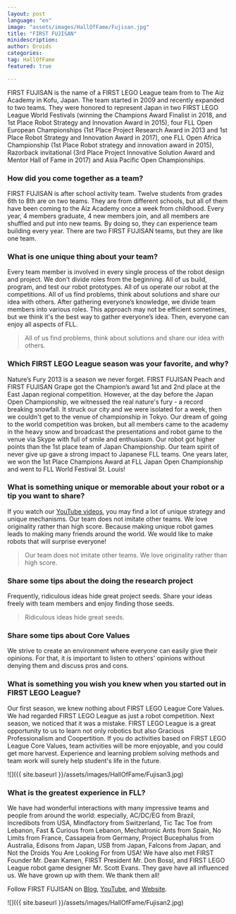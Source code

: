 ```yaml
---
layout: post
language: "en"
image: "assets/images/HallOfFame/Fujisan.jpg"
title: "FIRST FUJISAN"
minidescription:
author: Droids
categories:
tag: HallOfFame
featured: true

---
```


FIRST FUJISAN is the name of a FIRST LEGO League team from to The Aiz Academy in Kofu, Japan. The team started in 2009 and recently expanded to two teams. They were honored to represent Japan in two FIRST LEGO League World Festivals (winning the Champions Award Finalist in 2018, and 1st Place Robot Strategy and Innovation Award in 2015), four FLL Open European Championships (1st Place Project Research Award in 2013 and 1st Place Robot Strategy and Innovation Award in 2017), one FLL Open Africa Championship  (1st Place Robot strategy and innovation award in 2015), Razorback invitational (3rd Place Project Innovative Solution Award and Mentor Hall of Fame in 2017) and Asia Pacific Open Championships.

### How did you come together as a team?

FIRST FUJISAN is after school activity team. Twelve students from grades 6th to 8th are on two teams. They are from different schools, but all of them have been coming to the Aiz Academy once a week from childhood. Every year, 4 members graduate, 4 new members join, and all members are shuffled and put into new teams. By doing so, they can experience team building every year. There are two FIRST FUJISAN teams, but they are like one team.

### What is one unique thing about your team?

Every team member is involved in every single process of the robot design and project. We don't divide roles from the beginning. All of us build, program, and test our robot prototypes. All of us operate our robot at the competitions. All of us find problems, think about solutions and share our idea with others. After gathering everyone’s knowledge, we divide team members into various roles. This approach may not be efficient sometimes, but we think it's the best way to gather everyone’s idea. Then, everyone can enjoy all aspects of FLL.

> All of us find problems, think about solutions and share our idea with others.

### Which FIRST LEGO League season was your favorite, and why?

Nature’s Fury 2013 is a season we never forget. FIRST FUJISAN Peach and FIRST FUJISAN Grape got the Champion’s award 1st and 2nd place at the East Japan regional competition. However, at the day before the Japan Open Championship, we witnessed the real nature's fury - a record breaking snowfall. It struck our city and we were isolated for a week, then we couldn't get to the venue of championship in Tokyo. Our dream of going to the world competition was broken, but all members came to the academy in the heavy snow and broadcast the presentations and robot game to the venue via Skype with full of smile and enthusiasm. Our robot got higher points than the 1st place team of Japan Championship. Our team spirit of never give up gave a strong impact to Japanese FLL teams. One years later, we won the 1st Place Champions Award at FLL Japan Open Championship and went to FLL World Festival St. Louis!

### What is something unique or memorable about your robot or a tip you want to share?

If you watch our <a href="https://www.youtube.com/user/aizacinfo">YouTube videos</a>, you may find a lot of unique strategy and unique mechanisms. Our team does not imitate other teams. We love originality rather than high score. Because making unique robot games leads to making many friends around the world. We would like to make robots that will surprise everyone!

> Our team does not imitate other teams. We love originality rather than high score.

### Share some tips about the doing the research project

Frequently, ridiculous ideas hide great project seeds. Share your ideas freely with team members and enjoy finding those seeds.

> Ridiculous ideas hide great seeds.

### Share some tips about Core Values

We strive to create an environment where everyone can easily give their opinions. For that, it is important to listen to others' opinions without denying them and discuss pros and cons.

### What is something you wish you knew when you started out in FIRST LEGO League?

Our first season, we knew nothing about FIRST LEGO League Core Values. We had regarded FIRST LEGO League as just a robot competition. Next season, we noticed that it was a mistake. FIRST LEGO League is a great opportunity to us to learn not only robotics but also Gracious Professionalism and Coopertition.  If you do activities based on FIRST LEGO League Core Values, team activities will be more enjoyable, and you could get more harvest. Experience and learning problem solving methods and team work will surely help student's life in the future.

![]({{ site.baseurl }}/assets/images/HallOfFame/Fujisan3.jpg)

### What is the greatest experience in FLL?

We have had wonderful interactions with many impressive teams and people from around the world: especially, AC/DC/EG from Brazil, Incredibots from USA, Mindfactory from Switzerland, Tic Tac Toe from Lebanon, Fast & Curious from Lebanon, Mechatronic Ants from Spain, No Limits from France, Cassapeia from Germany, Project Bucephalus from Australia, Edisons from Japan, USB from Japan, Falcons from Japan, and Not the Droids You Are Looking For from USA! We have also met FIRST Founder Mr. Dean Kamen, FIRST President Mr. Don Bossi, and FIRST LEGO League robot game designer Mr. Scott Evans. They gave have all influenced us. We have grown up with them. We thank them all!

Follow FIRST FUJISAN on <a href="https://blogs.yahoo.co.jp/aizacinfo/folder/736520.html  ">Blog</a>, <a href="https://www.youtube.com/user/aizacinfo">YouTube</a>, and <a href="http://aizac.net/fll/index.html  )">Website</a>.

![]({{ site.baseurl }}/assets/images/HallOfFame/Fujisan2.jpg)
